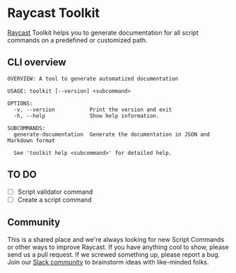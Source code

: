 # Raycast Toolkit

[Raycast](https://raycast.com) Toolkit helps you to generate documentation for all script commands on a predefined or customized path.  

## CLI overview

```shell
OVERVIEW: A tool to generate automatized documentation

USAGE: toolkit [--version] <subcommand>

OPTIONS:
  -v, --version           Print the version and exit 
  -h, --help              Show help information.

SUBCOMMANDS:
  generate-documentation  Generate the documentation in JSON and Markdown format

  See 'toolkit help <subcommand>' for detailed help.
```

## TO DO

- [ ] Script validator command
- [ ] Create a script command

## Community

This is a shared place and we're always looking for new Script Commands or other ways to improve Raycast. If you have anything cool to show, please send us a pull request. If we screwed something up, please report a bug. Join our [Slack community](https://www.raycast.com/community) to brainstorm ideas with like-minded folks.
